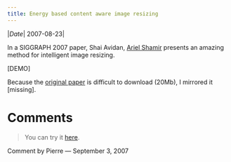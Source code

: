 ```yaml
---
title: Energy based content aware image resizing
---
```

|*Date*| 2007-08-23|

In a SIGGRAPH 2007 paper, Shai Avidan, [Ariel Shamir](http://www.faculty.idc.ac.il/arik/) presents an amazing method for intelligent image resizing.

[DEMO]

Because the [original paper](http://www.faculty.idc.ac.il.nyud.net/arik/imret.pdf) is difficult to download (20Mb), I mirrored it [missing].

# Comments

> You can try it [here](http://swieskowski.net/carve/).

Comment by Pierre — September 3, 2007
